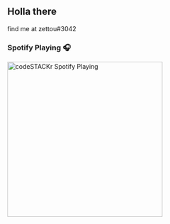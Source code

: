 ## Holla there

find me at zettou#3042

### Spotify Playing 🎧

[<img src="https://now-playing-codestackr.vercel.app/api/spotify-playing" alt="codeSTACKr Spotify Playing" width="350" />](https://open.spotify.com/user/21yrcssv3f2y6oogojzz4w3cq)

